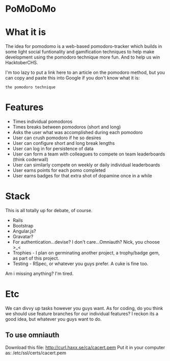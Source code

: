 PoMoDoMo
========

# What it is

The idea for pomodomo is a web-based pomodoro-tracker which builds in some light social funtionality and gamification techniques to help make development using the pomodoro technique more fun. And to help us win HacktoberCHS.

I'm too lazy to put a link here to an article on the pomodoro method, but you can copy and paste this into Google if you don't know what it is:

	the pomodoro technique
	
# Features
 - Times individual pomodoros
 - Times breaks between pomodoros (short and long)
 - Asks the user what was accomplished during each pomodoro
 - User can crush pomodoro if he so desires
 - User can configure short and long break lengths
 - User can log in for persistence of data
 - User can form a team with colleagues to compete on team leaderboards (think coderwall)
 - User can similarly compete on weekly or daily individual leaderboards
 - User earns points for each pomo completed
 - User earns badges for that extra shot of dopamine once in a while

# Stack

This is all totally up for debate, of course. 

 - Rails
 - Bootstrap
 - Angular.js?
 - Gravatar?
 - For authentication...devise? I don't care...Omniauth? Nick, you choose >_<
 - Trophies - I plan on germinating another project, a trophy/badge gem, as part of this project.
 - Testing - RSpec, or whatever you guys prefer. A cuke is fine too.
 
Am i missing anything? I'm tired.

# Etc

We can divvy up tasks however you guys want. As for coding, do you think we should use feature branches for our individual features? I reckon its a good idea, but whatever you guys want to do.


To use omniauth
-----------------
Download this file: http://curl.haxx.se/ca/cacert.pem
Put it in your computer as: /etc/ssl/certs/cacert.pem


